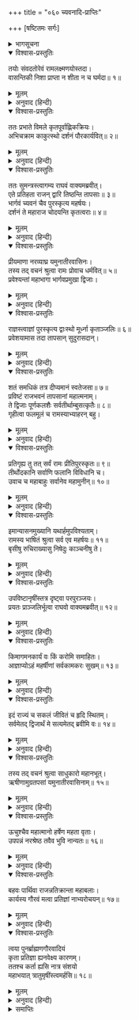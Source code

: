 +++
title = "०६० च्यवनादि-प्राप्तिः"

+++
[षष्टितमः सर्गः]



<details><summary>भागसूचना</summary>

श्रीरामके दरबारमें च्यवन आदि ऋषियोंका शुभागमन, श्रीरामके द्वारा उनका सत्कार करके उनके अभीष्ट कार्यको पूर्ण करनेकी प्रतिज्ञा तथा ऋषियोंद्वारा उनकी प्रशंसा
</details>

<details open><summary>विश्वास-प्रस्तुतिः</summary>

तयोः संवदतोरेवं रामलक्ष्मणयोस्तदा।  
वासन्तिकी निशा प्राप्ता न शीता न च घर्मदा॥ १॥
</details>

<details><summary>मूलम्</summary>

तयोः संवदतोरेवं रामलक्ष्मणयोस्तदा।  
वासन्तिकी निशा प्राप्ता न शीता न च घर्मदा॥ १॥
</details>

<details><summary>अनुवाद (हिन्दी)</summary>

श्रीराम और लक्ष्मण परस्पर इस प्रकार कथा-वार्ता करते हुए प्रतिदिन प्रजापालनके कार्यमें लगे रहते थे। एक समय वसन्त-ऋतुकी रात आयी, जो न अधिक सर्दी लानेवाली थी और न गर्मी॥ १॥
</details>

<details open><summary>विश्वास-प्रस्तुतिः</summary>

ततः प्रभाते विमले कृतपूर्वाह्णिकक्रियः।  
अभिचक्राम काकुत्स्थो दर्शनं पौरकार्यवित्॥ २॥
</details>

<details><summary>मूलम्</summary>

ततः प्रभाते विमले कृतपूर्वाह्णिकक्रियः।  
अभिचक्राम काकुत्स्थो दर्शनं पौरकार्यवित्॥ २॥
</details>

<details><summary>अनुवाद (हिन्दी)</summary>

वह रात बीतनेपर जब निर्मल प्रभातकाल आया, तब पुरवासियोंके कार्योंको जाननेवाले श्रीरघुनाथजी पूर्वाह्णकालके नित्यकर्म—संध्या-वन्दन आदिसे निवृत्त हो बाहर निकलकर प्रजाजनोंके दृष्टिपथमें आये॥ २॥
</details>

<details open><summary>विश्वास-प्रस्तुतिः</summary>

ततः सुमन्त्रस्त्वागम्य राघवं वाक्यमब्रवीत्।  
एते प्रतिहता राजन् द्वारि तिष्ठन्ति तापसाः॥ ३॥  
भार्गवं च्यवनं चैव पुरस्कृत्य महर्षयः।  
दर्शनं ते महाराज चोदयन्ति कृतत्वराः॥ ४॥
</details>

<details><summary>मूलम्</summary>

ततः सुमन्त्रस्त्वागम्य राघवं वाक्यमब्रवीत्।  
एते प्रतिहता राजन् द्वारि तिष्ठन्ति तापसाः॥ ३॥  
भार्गवं च्यवनं चैव पुरस्कृत्य महर्षयः।  
दर्शनं ते महाराज चोदयन्ति कृतत्वराः॥ ४॥
</details>

<details><summary>अनुवाद (हिन्दी)</summary>

उसी समय सुमन्त्रने आकर श्रीरामचन्द्रजीसे कहा—‘राजन्! ये तपस्वी महर्षि भृगुपुत्र च्यवन मुनिको आगे करके द्वारपर खड़े हैं। द्वारपालोंने इनका भीतर आना रोक दिया है। महाराज! इन्हें आपके दर्शनकी जल्दी लगी हुई है और ये अपने आगमनकी सूचना देनेके लिये हमें बारंबार प्रेरित करते हैं॥ ३-४॥
</details>

<details open><summary>विश्वास-प्रस्तुतिः</summary>

प्रीयमाणा नरव्याघ्र यमुनातीरवासिनः।  
तस्य तद् वचनं श्रुत्वा रामः प्रोवाच धर्मवित्॥ ५॥  
प्रवेश्यन्तां महाभागा भार्गवप्रमुखा द्विजाः।
</details>

<details><summary>मूलम्</summary>

प्रीयमाणा नरव्याघ्र यमुनातीरवासिनः।  
तस्य तद् वचनं श्रुत्वा रामः प्रोवाच धर्मवित्॥ ५॥  
प्रवेश्यन्तां महाभागा भार्गवप्रमुखा द्विजाः।
</details>

<details><summary>अनुवाद (हिन्दी)</summary>

‘पुरुषसिंह! ये सब महर्षि यमुनातटपर निवास करते हैं और आपसे विशेष प्रेम रखते हैं।’ सुमन्त्रकी यह बात सुनकर धर्मज्ञ श्रीरामने कहा—‘सूत! भार्गव, च्यवन आदि सभी महाभाग ब्रह्मर्षियोंको भीतर बुलाया जाय’॥ ५ १/२॥
</details>

<details open><summary>विश्वास-प्रस्तुतिः</summary>

राज्ञस्त्वाज्ञां पुरस्कृत्य द्वाःस्थो मूर्ध्ना कृताञ्जलिः॥ ६॥  
प्रवेशयामास तदा तापसान् सुदुरासदान्।
</details>

<details><summary>मूलम्</summary>

राज्ञस्त्वाज्ञां पुरस्कृत्य द्वाःस्थो मूर्ध्ना कृताञ्जलिः॥ ६॥  
प्रवेशयामास तदा तापसान् सुदुरासदान्।
</details>

<details><summary>अनुवाद (हिन्दी)</summary>

राजाकी यह आज्ञा शिरोधार्य करके द्वारपालने मस्तकपर दोनों हाथ जोड़ लिये और उन अत्यन्त दुर्जय तेजस्वी तापसोंको वह राजभवनके भीतर ले आया॥ ६ १/२॥
</details>

<details open><summary>विश्वास-प्रस्तुतिः</summary>

शतं समधिकं तत्र दीप्यमानं स्वतेजसा॥ ७॥  
प्रविष्टं राजभवनं तापसानां महात्मनाम्।  
ते द्विजाः पूर्णकलशैः सर्वतीर्थाम्बुसत्कृतैः॥ ८॥  
गृहीत्वा फलमूलं च रामस्याभ्याहरन् बहु।
</details>

<details><summary>मूलम्</summary>

शतं समधिकं तत्र दीप्यमानं स्वतेजसा॥ ७॥  
प्रविष्टं राजभवनं तापसानां महात्मनाम्।  
ते द्विजाः पूर्णकलशैः सर्वतीर्थाम्बुसत्कृतैः॥ ८॥  
गृहीत्वा फलमूलं च रामस्याभ्याहरन् बहु।
</details>

<details><summary>अनुवाद (हिन्दी)</summary>

उन तपस्वी महात्माओंकी संख्या सौसे अधिक थी। वे सब-के-सब अपने तेजसे प्रकाशित हो रहे थे। उन सबने राजभवनमें प्रवेश किया और समस्त तीर्थोंके जलसे भरे हुए घड़ोंके साथ बहुत-से फल-मूल लेकर श्रीरामचन्द्रजीको भेंट किये॥ ७-८ १/२॥
</details>

<details open><summary>विश्वास-प्रस्तुतिः</summary>

प्रतिगृह्य तु तत् सर्वं रामः प्रीतिपुरस्कृतः॥ ९॥  
तीर्थोदकानि सर्वाणि फलानि विविधानि च।  
उवाच च महाबाहुः सर्वानेव महामुनीन्॥ १०॥
</details>

<details><summary>मूलम्</summary>

प्रतिगृह्य तु तत् सर्वं रामः प्रीतिपुरस्कृतः॥ ९॥  
तीर्थोदकानि सर्वाणि फलानि विविधानि च।  
उवाच च महाबाहुः सर्वानेव महामुनीन्॥ १०॥
</details>

<details><summary>अनुवाद (हिन्दी)</summary>

महाबाहु श्रीरामने बड़ी प्रसन्नताके साथ वह सारा उपहार—वे सारे तीर्थजल और नाना प्रकारके फल लेकर उन सभी महामुनियोंसे कहा—॥ ९-१०॥
</details>

<details open><summary>विश्वास-प्रस्तुतिः</summary>

इमान्यासनमुख्यानि यथार्हमुपविश्यताम्।  
रामस्य भाषितं श्रुत्वा सर्व एव महर्षयः॥ ११॥  
बृसीषु रुचिराख्यासु निषेदुः काञ्चनीषु ते।
</details>

<details><summary>मूलम्</summary>

इमान्यासनमुख्यानि यथार्हमुपविश्यताम्।  
रामस्य भाषितं श्रुत्वा सर्व एव महर्षयः॥ ११॥  
बृसीषु रुचिराख्यासु निषेदुः काञ्चनीषु ते।
</details>

<details><summary>अनुवाद (हिन्दी)</summary>

‘महात्माओ! ये उत्तमोत्तम आसन प्रस्तुत हैं। आपलोग यथायोग्य इन आसनोंपर बैठ जायँ।’ श्रीरामचन्द्रजीका यह वचन सुनकर वे सभी महर्षि रुचिर शोभासे सम्पन्न उन सुवर्णमय आसनोंपर बैठे॥ ११ १/२॥
</details>

<details open><summary>विश्वास-प्रस्तुतिः</summary>

उपविष्टानृषींस्तत्र दृष्ट्वा परपुरञ्जयः।  
प्रयतः प्राञ्जलिर्भूत्वा राघवो वाक्यमब्रवीत्॥ १२॥
</details>

<details><summary>मूलम्</summary>

उपविष्टानृषींस्तत्र दृष्ट्वा परपुरञ्जयः।  
प्रयतः प्राञ्जलिर्भूत्वा राघवो वाक्यमब्रवीत्॥ १२॥
</details>

<details><summary>अनुवाद (हिन्दी)</summary>

उन महर्षियोंको वहाँ आसनोंपर विराजमान देख शत्रुनगरीपर विजय पानेवाले श्रीरघुनाथजीने हाथ जोड़ संयतभावसे कहा—॥ १२॥
</details>

<details open><summary>विश्वास-प्रस्तुतिः</summary>

किमागमनकार्यं वः किं करोमि समाहितः।  
आज्ञाप्योऽहं महर्षीणां सर्वकामकरः सुखम्॥ १३॥
</details>

<details><summary>मूलम्</summary>

किमागमनकार्यं वः किं करोमि समाहितः।  
आज्ञाप्योऽहं महर्षीणां सर्वकामकरः सुखम्॥ १३॥
</details>

<details><summary>अनुवाद (हिन्दी)</summary>

‘महर्षियो! किस कामसे यहाँ आपलोगोंका शुभागमन हुआ है! मैं एकाग्रचित्त होकर आपकी क्या सेवा करूँ? यह सेवक आपकी आज्ञा पानेके योग्य है। आदेश मिलनेपर मैं बड़े सुखसे आपकी सभी इच्छाओंको पूर्ण कर सकता हूँ॥ १३॥
</details>

<details open><summary>विश्वास-प्रस्तुतिः</summary>

इदं राज्यं च सकलं जीवितं च हृदि स्थितम्।  
सर्वमेतद् द्विजार्थं मे सत्यमेतद् ब्रवीमि वः॥ १४॥
</details>

<details><summary>मूलम्</summary>

इदं राज्यं च सकलं जीवितं च हृदि स्थितम्।  
सर्वमेतद् द्विजार्थं मे सत्यमेतद् ब्रवीमि वः॥ १४॥
</details>

<details><summary>अनुवाद (हिन्दी)</summary>

‘यह सारा राज्य, इस हृदयकमलमें विराजमान यह जीवात्मा तथा यह मेरा सारा वैभव ब्राह्मणोंकी सेवाके लिये ही है, मैं आपके समक्ष यह सच्ची बात कहता हूँ’॥ १४॥
</details>

<details open><summary>विश्वास-प्रस्तुतिः</summary>

तस्य तद् वचनं श्रुत्वा साधुकारो महानभूत्।  
ऋषीणामुग्रतपसां यमुनातीरवासिनाम्॥ १५॥
</details>

<details><summary>मूलम्</summary>

तस्य तद् वचनं श्रुत्वा साधुकारो महानभूत्।  
ऋषीणामुग्रतपसां यमुनातीरवासिनाम्॥ १५॥
</details>

<details><summary>अनुवाद (हिन्दी)</summary>

श्रीरघुनाथजीके ये वचन सुनकर उन यमुनातीर-निवासी उग्र तपस्वी महर्षियोंने उच्च स्वरसे उन्हें साधुवाद दिया॥ १५॥
</details>

<details open><summary>विश्वास-प्रस्तुतिः</summary>

ऊचुश्चैव महात्मानो हर्षेण महता वृताः।  
उपपन्नं नरश्रेष्ठ तवैव भुवि नान्यतः॥ १६॥
</details>

<details><summary>मूलम्</summary>

ऊचुश्चैव महात्मानो हर्षेण महता वृताः।  
उपपन्नं नरश्रेष्ठ तवैव भुवि नान्यतः॥ १६॥
</details>

<details><summary>अनुवाद (हिन्दी)</summary>

फिर वे महात्मा बड़े हर्षके साथ बोले—‘नरश्रेष्ठ! इस भूमण्डलमें ऐसी बातें आपके ही योग्य हैं। दूसरे किसीके मुखसे इस तरहकी बात नहीं निकलती॥ १६॥
</details>

<details open><summary>विश्वास-प्रस्तुतिः</summary>

बहवः पार्थिवा राजन्नतिक्रान्ता महाबलाः।  
कार्यस्य गौरवं मत्वा प्रतिज्ञां नाभ्यरोचयन्॥ १७॥
</details>

<details><summary>मूलम्</summary>

बहवः पार्थिवा राजन्नतिक्रान्ता महाबलाः।  
कार्यस्य गौरवं मत्वा प्रतिज्ञां नाभ्यरोचयन्॥ १७॥
</details>

<details><summary>अनुवाद (हिन्दी)</summary>

‘राजन्! हम बहुत-से महाबली राजाओंके पास गये; परंतु उन्होंने कार्यके गौरवको समझकर उसे सुननेके बाद भी ‘करूँगा’ ऐसी प्रतिज्ञा करनेकी रुचि नहीं दिखायी॥ १७॥
</details>

<details open><summary>विश्वास-प्रस्तुतिः</summary>

त्वया पुनर्ब्राह्मणगौरवादियं  
कृता प्रतिज्ञा ह्यनवेक्ष्य कारणम्।  
ततश्च कर्ता ह्यसि नात्र संशयो  
महाभयात् त्रातुमृषींस्त्वमर्हसि॥ १८॥
</details>

<details><summary>मूलम्</summary>

त्वया पुनर्ब्राह्मणगौरवादियं  
कृता प्रतिज्ञा ह्यनवेक्ष्य कारणम्।  
ततश्च कर्ता ह्यसि नात्र संशयो  
महाभयात् त्रातुमृषींस्त्वमर्हसि॥ १८॥
</details>

<details><summary>अनुवाद (हिन्दी)</summary>

‘परंतु आपने हमारे आनेका कारण जाने बिना ही केवल ब्राह्मणोंके प्रति आदरका भाव होनेसे हमारा काम करनेकी प्रतिज्ञा कर डाली है; इसलिये आप अवश्य यह काम कर सकेंगे, इसमें संशय नहीं है। आप ही महान् भयसे ऋषियोंको बचा सकेंगे’॥ १८॥
</details>

<details><summary>समाप्तिः</summary>

इत्यार्षे श्रीमद्रामायणे वाल्मीकीये आदिकाव्ये उत्तरकाण्डे षष्टितमः सर्गः॥ ६०॥  
इस प्रकार श्रीवाल्मीकिनिर्मित आर्षरामायण आदिकाव्यके उत्तरकाण्डमें साठवाँ सर्ग पूरा हुआ॥ ६०॥
</details>

